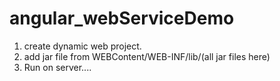 # angular_webServiceDemo

1) create dynamic web project.
2) add jar file from WEBContent/WEB-INF/lib/(all jar files here)
3) Run on server....
